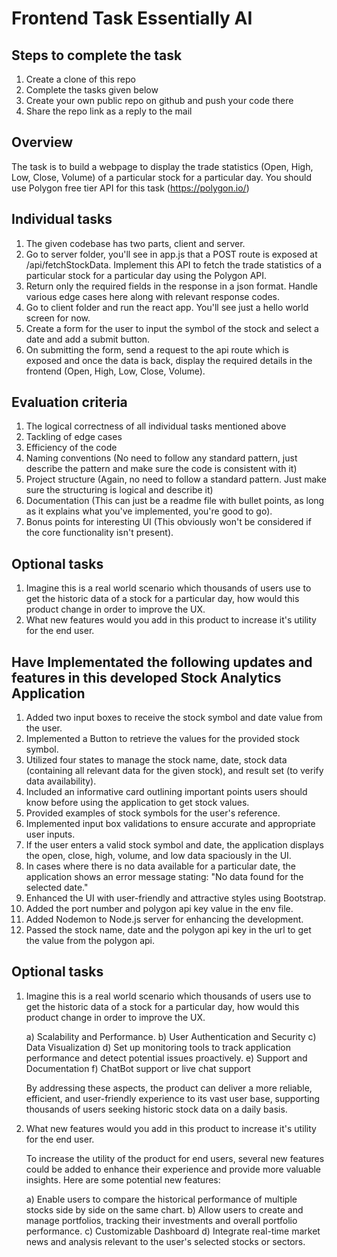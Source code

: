 # Frontend Task Essentially AI

## Steps to complete the task
1. Create a clone of this repo
2. Complete the tasks given below
3. Create your own public repo on github and push your code there
4. Share the repo link as a reply to the mail

## Overview
The task is to build a webpage to display the trade statistics (Open, High, Low, Close, Volume) of a particular stock for a particular day. You should use Polygon free tier API for this task (https://polygon.io/)

## Individual tasks
1. The given codebase has two parts, client and server.
2. Go to server folder, you'll see in app.js that a POST route is exposed at /api/fetchStockData. Implement this API to fetch the trade statistics of a particular stock for a particular day using the Polygon API.
3. Return only the required fields in the response in a json format. Handle various edge cases here along with relevant response codes.
4. Go to client folder and run the react app. You'll see just a hello world screen for now.
5. Create a form for the user to input the symbol of the stock and select a date and add a submit button.
6. On submitting the form, send a request to the api route which is exposed and once the data is back, display the required details in the frontend (Open, High, Low, Close, Volume).

## Evaluation criteria
1. The logical correctness of all individual tasks mentioned above
2. Tackling of edge cases
3. Efficiency of the code
4. Naming conventions (No need to follow any standard pattern, just describe the pattern and make sure the code is consistent with it)
5. Project structure (Again, no need to follow a standard pattern. Just make sure the structuring is logical and describe it)
6. Documentation (This can just be a readme file with bullet points, as long as it explains what you've implemented, you're good to go).
7. Bonus points for interesting UI (This obviously won't be considered if the core functionality isn't present).

## Optional tasks
1. Imagine this is a real world scenario which thousands of users use to get the historic data of a stock for a particular day, how would this product change in order to improve the UX.
2. What new features would you add in this product to increase it's utility for the end user.

## Have Implementated the following updates and features in this developed Stock Analytics Application

1. Added two input boxes to receive the stock symbol and date value from the user.
2. Implemented a Button to retrieve the values for the provided stock symbol.
3. Utilized four states to manage the stock name, date, stock data (containing all relevant data for the given stock), and result set (to verify data availability).
4. Included an informative card outlining important points users should know before using the application to get stock values.
5. Provided examples of stock symbols for the user's reference.
6. Implemented input box validations to ensure accurate and appropriate user inputs.
7. If the user enters a valid stock symbol and date, the application displays the open, close, high, volume, and low data spaciously in the UI.
8. In cases where there is no data available for a particular date, the application shows an error message stating: "No data found for the selected date."
9. Enhanced the UI with user-friendly and attractive styles using Bootstrap.
10. Added the port number and polygon api key value in the env file.
11. Added Nodemon to Node.js server for enhancing the development.
12. Passed the stock name, date and the polygon api key in the url to get the value from the polygon api.

## Optional tasks

1. Imagine this is a real world scenario which thousands of users use to get the historic data of a stock for a particular day, how would this product change in order to improve the UX.

    a) Scalability and Performance.
    b) User Authentication and Security
    c) Data Visualization
    d) Set up monitoring tools to track application performance and detect potential issues proactively.
    e) Support and Documentation
    f) ChatBot support or live chat support

    By addressing these aspects, the product can deliver a more reliable, efficient, and user-friendly experience to its vast user base, supporting thousands of        users seeking historic stock data on a daily basis.

2. What new features would you add in this product to increase it's utility for the end user.

    To increase the utility of the product for end users, several new features could be added to enhance their experience and provide more valuable insights. Here      are some potential new features:

    a) Enable users to compare the historical performance of multiple stocks side by side on the same chart.
    b) Allow users to create and manage portfolios, tracking their investments and overall portfolio performance.
    c) Customizable Dashboard
    d) Integrate real-time market news and analysis relevant to the user's selected stocks or sectors.
